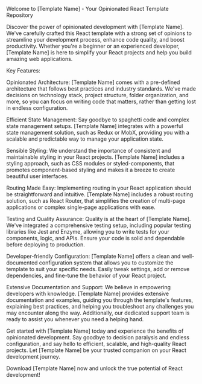 Welcome to [Template Name] - Your Opinionated React Template Repository

Discover the power of opinionated development with [Template Name]. We've carefully crafted this React template with a strong set of opinions to streamline your development process, enhance code quality, and boost productivity. Whether you're a beginner or an experienced developer, [Template Name] is here to simplify your React projects and help you build amazing web applications.

Key Features:

Opinionated Architecture: [Template Name] comes with a pre-defined architecture that follows best practices and industry standards. We've made decisions on technology stack, project structure, folder organization, and more, so you can focus on writing code that matters, rather than getting lost in endless configuration.

Efficient State Management: Say goodbye to spaghetti code and complex state management setups. [Template Name] integrates with a powerful state management solution, such as Redux or MobX, providing you with a scalable and predictable way to manage your application state.

Sensible Styling: We understand the importance of consistent and maintainable styling in your React projects. [Template Name] includes a styling approach, such as CSS modules or styled-components, that promotes component-based styling and makes it a breeze to create beautiful user interfaces.

Routing Made Easy: Implementing routing in your React application should be straightforward and intuitive. [Template Name] includes a robust routing solution, such as React Router, that simplifies the creation of multi-page applications or complex single-page applications with ease.

Testing and Quality Assurance: Quality is at the heart of [Template Name]. We've integrated a comprehensive testing setup, including popular testing libraries like Jest and Enzyme, allowing you to write tests for your components, logic, and APIs. Ensure your code is solid and dependable before deploying to production.

Developer-friendly Configuration: [Template Name] offers a clean and well-documented configuration system that allows you to customize the template to suit your specific needs. Easily tweak settings, add or remove dependencies, and fine-tune the behavior of your React project.

Extensive Documentation and Support: We believe in empowering developers with knowledge. [Template Name] provides extensive documentation and examples, guiding you through the template's features, explaining best practices, and helping you troubleshoot any challenges you may encounter along the way. Additionally, our dedicated support team is ready to assist you whenever you need a helping hand.

Get started with [Template Name] today and experience the benefits of opinionated development. Say goodbye to decision paralysis and endless configuration, and say hello to efficient, scalable, and high-quality React projects. Let [Template Name] be your trusted companion on your React development journey.

Download [Template Name] now and unlock the true potential of React development!